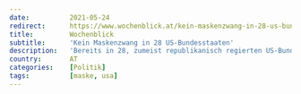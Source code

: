 ```yaml
---
date:          2021-05-24
redirect:      https://www.wochenblick.at/kein-maskenzwang-in-28-us-bundesstaaten/
title:         Wochenblick
subtitle:      'Kein Maskenzwang in 28 US-Bundesstaaten'
description:   'Bereits in 28, zumeist republikanisch regierten US-Bundesstaaten, gibt es keinen Corona-Maskenzwang in Innenräumen. Begonnen damit hat Florida, gefolgt von Texas und Mississippi. Als die Corona-Fälle in diesen Staaten trotzdem nicht stiegen, kam es zum Domino-Effekt: auch andere Bundesstaaten folgten. In über 10 Staaten gibt es zudem ein Impfpass-Verbot. Die regierenden Links-Demokraten unter US-Präsident Joe Biden, sind gegen Lockerungen.'
country:       AT
categories:    [Politik]
tags:          [maske, usa]
---
```

